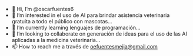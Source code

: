 - 👋 Hi, I’m @oscarfuentes6
- 👀 I’m interested in el uso de AI para brindar asistencia veterinaria gratuita a todo el público con mascotas...
- 🌱 I’m currently learning lenguajes de programación... 
- 💞️ I’m looking to collaborate on generación de ideas para el uso de las AI aplicadas a la medicina veterinaria... 
- 📫 How to reach me a través de oefuentesmejia@gmail.com 

<!---
oscarfuentes6/oscarfuentes6 is a ✨ special ✨ repository because its `README.md` (this file) appears on your GitHub profile.
You can click the Preview link to take a look at your changes.
--->
